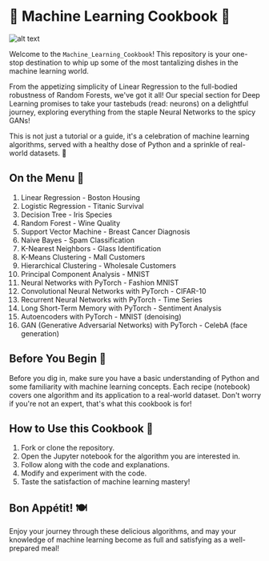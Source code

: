 # 🧪 Machine Learning Cookbook 🍳

![alt text](https://media.giphy.com/media/xThuWp2hJABbmc20Ew/giphy.gif)

Welcome to the `Machine_Learning_Cookbook`! This repository is your one-stop destination to whip up some of the most tantalizing dishes in the machine learning world. 

From the appetizing simplicity of Linear Regression to the full-bodied robustness of Random Forests, we've got it all! Our special section for Deep Learning promises to take your tastebuds (read: neurons) on a delightful journey, exploring everything from the staple Neural Networks to the spicy GANs!

This is not just a tutorial or a guide, it's a celebration of machine learning algorithms, served with a healthy dose of Python and a sprinkle of real-world datasets. 🎉

## On the Menu 📜

1. Linear Regression - Boston Housing
2. Logistic Regression - Titanic Survival
3. Decision Tree - Iris Species
4. Random Forest - Wine Quality
5. Support Vector Machine - Breast Cancer Diagnosis
6. Naive Bayes - Spam Classification
7. K-Nearest Neighbors - Glass Identification
8. K-Means Clustering - Mall Customers
9. Hierarchical Clustering - Wholesale Customers
10. Principal Component Analysis - MNIST
11. Neural Networks with PyTorch - Fashion MNIST
12. Convolutional Neural Networks with PyTorch - CIFAR-10
13. Recurrent Neural Networks with PyTorch - Time Series
14. Long Short-Term Memory with PyTorch - Sentiment Analysis
15. Autoencoders with PyTorch - MNIST (denoising)
16. GAN (Generative Adversarial Networks) with PyTorch - CelebA (face generation)

## Before You Begin 🥣

Before you dig in, make sure you have a basic understanding of Python and some familiarity with machine learning concepts. Each recipe (notebook) covers one algorithm and its application to a real-world dataset. Don't worry if you're not an expert, that's what this cookbook is for!

## How to Use this Cookbook 🍴

1. Fork or clone the repository.
2. Open the Jupyter notebook for the algorithm you are interested in.
3. Follow along with the code and explanations.
4. Modify and experiment with the code.
5. Taste the satisfaction of machine learning mastery!

## Bon Appétit! 🍽️

Enjoy your journey through these delicious algorithms, and may your knowledge of machine learning become as full and satisfying as a well-prepared meal!
